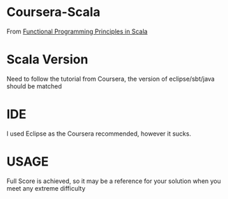 # Coursera-Scala
From [Functional Programming Principles in Scala](https://class.coursera.org/progfun-005)

# Scala Version 
Need to follow the tutorial from Coursera, the version of eclipse/sbt/java should be matched

# IDE 
I used Eclipse as the Coursera recommended, however it sucks.

# USAGE
Full Score is achieved, so it may be a reference for your solution when you meet any extreme difficulty
